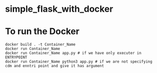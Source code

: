 # simple_flask_with_docker

# To run the Docker
    docker build . -t Container_Name  
    docker run Container_Name 
    docker run Container_Name app.py # if we have only executer in ENTRYPOINT
    docker run Container_Name python3 app.py # if we are not specifying cdm and enntri point and give it has argument
